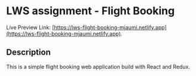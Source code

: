# LWS assignment - Flight Booking

Live Preview Link: [https://lws-flight-booking-mjaumi.netlify.app](https://lws-flight-booking-mjaumi.netlify.app).

## Description

This is a simple flight booking web application build with React and Redux.
